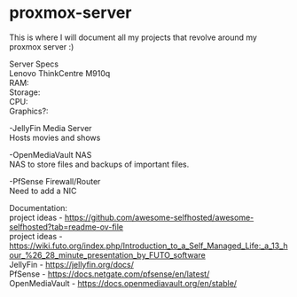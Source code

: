 # proxmox-server
This is where I will document all my projects that revolve around my proxmox server :)

Server Specs<br>
Lenovo ThinkCentre M910q<br>
RAM:<br>
Storage:<br>
CPU: <br>
Graphics?: <br>


-JellyFin Media Server <br>
Hosts movies and shows<br>


-OpenMediaVault NAS<br>
NAS to store files and backups of important files.<br>


-PfSense Firewall/Router<br>
Need to add a NIC<br>

Documentation: <br>
project ideas - https://github.com/awesome-selfhosted/awesome-selfhosted?tab=readme-ov-file <br>
project ideas - https://wiki.futo.org/index.php/Introduction_to_a_Self_Managed_Life:_a_13_hour_%26_28_minute_presentation_by_FUTO_software <br>
JellyFin - https://jellyfin.org/docs/ <br>
PfSense - https://docs.netgate.com/pfsense/en/latest/ <br>
OpenMediaVault - https://docs.openmediavault.org/en/stable/ <br>
